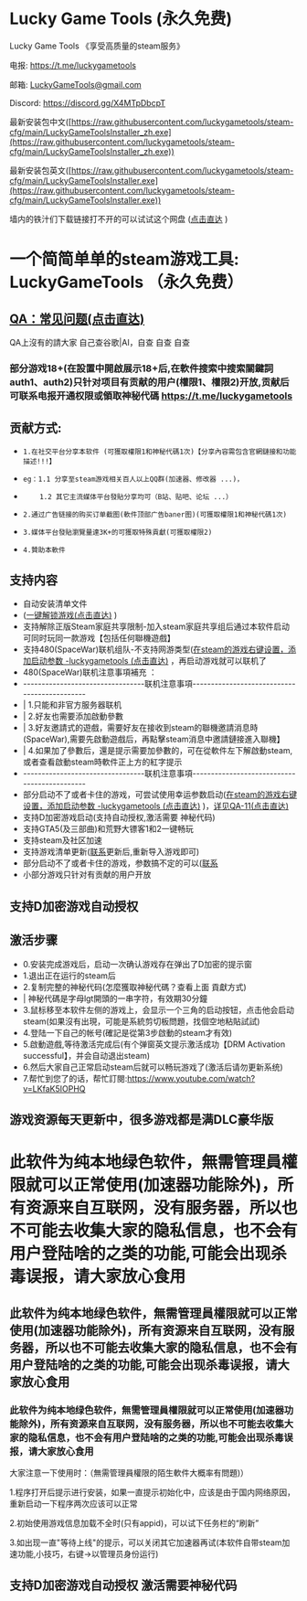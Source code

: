 <style>
body {
  background-image: url('background.jpg'); 
  background-size: cover; 
  background-position: center;
  background-repeat: no-repeat; 
  background-attachment: fixed; 
}
</style>
<script async src="https://pagead2.googlesyndication.com/pagead/js/adsbygoogle.js?client=ca-pub-7261994485465423"
     crossorigin="anonymous"></script>

# Lucky Game Tools   (永久免费)
Lucky Game Tools 《享受高质量的steam服务》

电报: <a href="https://t.me/luckygametools" target="_blank">https://t.me/luckygametools</a> 

邮箱: LuckyGameTools@gmail.com

Discord: <a href="https://discord.gg/X4MTpDbcpT" target="_blank">https://discord.gg/X4MTpDbcpT</a> 


最新安装包中文([https://raw.githubusercontent.com/luckygametools/steam-cfg/main/LuckyGameToolsInstaller_zh.exe](https://raw.githubusercontent.com/luckygametools/steam-cfg/main/LuckyGameToolsInstaller_zh.exe))

最新安装包英文([https://raw.githubusercontent.com/luckygametools/steam-cfg/main/LuckyGameToolsInstaller.exe](https://raw.githubusercontent.com/luckygametools/steam-cfg/main/LuckyGameToolsInstaller.exe))

墙内的铁汁们下载链接打不开的可以试试这个网盘  (<a href="https://gofile.io/d/EvLGJK" target="_blank">点击直达</a> )

<h1>一个简简单单的steam游戏工具: LuckyGameTools （永久免费）</h1>

<h2><a href="qa_zh.html" target="_blank">QA：常见问题(点击直达)</a> </h2> QA上沒有的請大家 自己查谷歌|AI，自查 自查 自查 

<h3>部分游戏18+(在設置中開啟展示18+后,在軟件搜索中搜索關鍵詞 auth1、auth2)只针对项目有贡献的用户(權限1、權限2)开放,贡献后可联系电报开通权限或領取神秘代碼  <a href="https://t.me/luckygametools" target="_blank">https://t.me/luckygametools</a>  </h3>

## 贡献方式:
-     1.在社交平台分享本软件 (可獲取權限1和神秘代碼1次)【分享內容需包含官網鏈接和功能描述!!!】
-     eg：1.1 分享至steam游戏相关百人以上QQ群(加速器、修改器 ...)，
-         1.2 其它主流媒体平台發貼分享均可（B站、贴吧、论坛 ...）
-     2.通过广告链接的购买订单截图(軟件顶部广告baner图)(可獲取權限1和神秘代碼1次)
-     3.媒体平台發貼瀏覽量達3K+的可獲取特殊貢獻(可獲取權限2)
-     4.贊助本軟件


## 支持内容
- 自动安装清单文件 
- (<a href="https://docs.qq.com/doc/DTVl3S0VhY0RvcEVZ" target="_blank">一键解锁游戏(点击直达)</a> )
- 支持解除正版Steam家庭共享限制-加入steam家庭共享组后通过本软件启动可同时玩同一款游戏【包括任何聯機遊戲】
- 支持480(SpaceWar)联机组队-不支持网游类型(<a href="steam-arg.jpg" target="_blank">在steam的游戏右键设置，添加启动参数 -luckygametools (点击直达)</a> ，再启动游戏就可以联机了
- 480(SpaceWar)联机注意事項補充 ：
- ---------------------------------联机注意事項---------------------------------------------
-  |   1.只能和非官方服务器联机
-  |   2.好友也需要添加啟動參數
-  |   3.好友邀請式的遊戲，需要好友在接收到steam的聯機邀請消息時(SpaceWar),需要先啟動遊戲后，再點擊steam消息中邀請鏈接進入聯機】
-  |   4.如果加了參數后，還是提示需要加參數的，可在從軟件左下解啟動steam,或者查看啟動steam時軟件正上方的紅字提示
- ---------------------------------联机注意事項---------------------------------------------
- 部分启动不了或者卡住的游戏，可尝试使用幸运参数启动(<a href="steam-arg.jpg" target="_blank">在steam的游戏右键设置，添加启动参数 -luckygametools (点击直达)</a> )，<a href="qa_zh.html" target="_blank">详见QA-11(点击直达)</a>
- 支持D加密游戏启动(支持自动授权,激活需要 神秘代码)
- 支持GTA5(及三部曲)和荒野大镖客1和2一键畅玩
- 支持steam及社区加速
- 支持游戏清单更新([联系](https://t.me/luckygametools)更新后,重新导入游戏即可)
- 部分启动不了或者卡住的游戏，参数搞不定的可以([联系](https://t.me/luckygametools)
- 小部分游戏只针对有贡献的用户开放
  
<h2>支持D加密游戏自动授权</h2>

## 激活步骤 
- 0.安装完成游戏后，启动一次确认游戏存在弹出了D加密的提示窗
- 1.退出正在运行的steam后
- 2.复制完整的神秘代码(怎麼獲取神秘代碼？查看上面 貢獻方式)
- | 神秘代碼是字母lgt開頭的一串字符，有效期30分鐘
- 3.鼠标移至本软件左侧的游戏上，会显示一个三角的启动按钮，点击他会启动steam(如果沒有出現，可能是系統剪切板問題，找個空地粘貼試試)
- 4.登陆一下自己的帐号(確記是從第3步啟動的steam才有效)
- 5.啟動遊戲,等待激活完成后(有个弹窗英文提示激活成功【DRM Activation successful】，并会自动退出steam)
- 6.然后大家自己正常启动steam后就可以畅玩游戏了(激活后请勿更新系统)
- 7.帮忙到您了的话，帮忙訂閱:<a href="https://www.youtube.com/watch?v=LKfaK5IOPHQ" target="_blank">https://www.youtube.com/watch?v=LKfaK5IOPHQ</a> 


<h2>游戏资源每天更新中，很多游戏都是满DLC豪华版</h2>

<h1>此软件为纯本地绿色软件，無需管理員權限就可以正常使用(加速器功能除外)，所有资源来自互联网，没有服务器，所以也不可能去收集大家的隐私信息，也不会有用户登陆啥的之类的功能,可能会出现杀毒误报，请大家放心食用</h1>

<h2>此软件为纯本地绿色软件，無需管理員權限就可以正常使用(加速器功能除外)，所有资源来自互联网，没有服务器，所以也不可能去收集大家的隐私信息，也不会有用户登陆啥的之类的功能,可能会出现杀毒误报，请大家放心食用</h2>

<h3>此软件为纯本地绿色软件，無需管理員權限就可以正常使用(加速器功能除外)，所有资源来自互联网，没有服务器，所以也不可能去收集大家的隐私信息，也不会有用户登陆啥的之类的功能,可能会出现杀毒误报，请大家放心食用</h3>

大家注意一下使用时：（無需管理員權限的陌生軟件大概率有問題)）

1.程序打开后提示进行安装，如果一直提示初始化中，应该是由于国内网络原因，重新启动一下程序两次应该可以正常

2.初始使用游戏信息加载不全时(只有appid)，可以试下任务栏的“刷新”

3.如出现一直"等待上线"的提示，可以关闭其它加速器再试(本软件自带steam加速功能,小技巧，右键->以管理员身份运行)

<h2>支持D加密游戏自动授权  激活需要神秘代码</h2>
